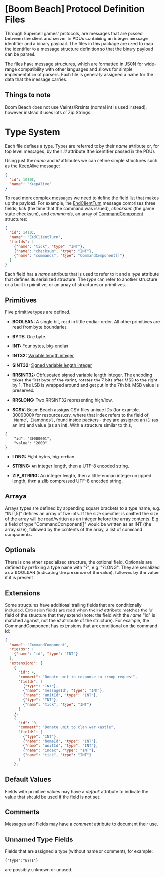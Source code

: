 [Boom Beach] Protocol Definition Files
=========================

Through Supercell games' protocols, are messages that are passed between the client and server, in PDUs containing an integer message identifier and a binary payload. The files in this package are used to map the identifier to a message structure definition so that the binary payload can be parsed. 

The files have message structures, which are formatted in JSON for wide-range compatibility with other languages and allows for simple implementation of parsers. Each file is generally assigned a name for the data that the message carries.

## Things to note

Boom Beach does not use Varints/Rrsints (normal int is used instead), however instead it uses lots of Zip Strings.

Type System
===========

Each file defines a type. Types are referred to by their *name* attribute or, for top level
messages, by their *id* attribute (the identifier passed in the PDU).

Using just the *name* and *id* attributes we can define simple structures such as the
[KeepAlive](client/KeepAlive.json) message:

```json
{
  "id": 10108,
  "name": "KeepAlive"
}
```

To read more complex messages we need to define the field list that makes up the payload. For
example, the [EndClientTurn](client/EndClientTurn.json) message comprises three fields; *tick* (the
time that the command was issued), *checksum* (the game state checksum), and *commands*, an array of
[CommandComponent](client/CommandComponent.json) structures:


```json
{
  "id": 14102,
  "name": "EndClientTurn",
  "fields": [
    {"name": "tick", "type": "INT"},
    {"name": "checksum", "type": "INT"},
    {"name": "commands", "type": "CommandComponent[]"}
  ]
}
```

Each field has a *name* attribute that is used to refer to it and a *type* attribute that defines
its serialized structure. The *type* can refer to another structure or a built in primitive, or
an array of structures or primitives.

Primitives
----------

Five primitive types are defined.

- **BOOLEAN:** A single bit, read in little endian order. All other primitives are read from byte
  boundaries.

- **BYTE:** One byte.

- **INT:** Four bytes, big-endian

- **INT32:** [Variable length integer](https://developers.google.com/protocol-buffers/docs/encoding)

- **SINT32:** [Signed variable length integer](https://developers.google.com/protocol-buffers/docs/encoding)

- **RRSINT32:** Obfuscated signed variable length integer. The encoding takes the first byte of the varint, rotates the 7 bits after MSB to the right by 1. The LSB is wrapped around and get put in the 7th bit. MSB value is preserved.

- **RRSLONG:** Two RRSINT32 representing high/low.

- **SCSV:** Boom Beach assigns CSV files unique IDs (for example. 30000000 for resources.csv, where that index refers to the field of 'Name', 'Diamonds'), found inside packets - they are assigned an ID (as an int) and value (as an int). With a structure similar to this,
```
{
    "id": "30000001",
    "value": "2000"
}
```

- **LONG:** Eight bytes, big-endian

- **STRING:** An integer length, then a UTF-8 encoded string.

- **ZIP_STRING:** An integer length, then a little-endian integer unzipped length, then a zlib compressed UTF-8 encoded string.

Arrays
------

Arrays types are defined by appending square brackets to a type name, e.g. "INT[5]" defines an array
of five ints. If the size specifier is omitted the size of the array will be read/written as an
integer before the array contents. E.g. a field of type "CommandComponent[]" would be written as an
INT (the array size), followed by the contents of the array, a list of command components.

Optionals
---------

There is one other specialized structure, the optional field. Optionals are defined by prefixing
a type name with "?", e.g. "?LONG". They are serialized as a BOOLEAN (indicating the presence of the
value), followed by the value if it is present.

Extensions
----------

Some structures have additional trailing fields that are conditionally included. Extension fields
are read when their *id* attribute matches the *id* field of the structure that they extend (note:
the field with the *name* "id" is matched against, not the *id* attribute of the structure). For
example, the CommandComponent has extensions that are conditional on the command id:


```json
{
  "name": "CommandComponent",
  "fields": [
    {"name": "id", "type": "INT"}
  ],
  "extensions": [
    {
      "id": 4,
      "comment": "Donate unit in response to troop request",
      "fields": [
        {"type": "INT"},
        {"name": "messageId", "type": "INT"},
        {"name": "unitId", "type": "INT"},
        {"type": "INT"},
        {"name": "tick", "type": "INT"}
      ]
    },
    {
      "id": 10,
      "comment": "Donate unit to clan war castle",
      "fields": [
        {"type": "INT"},
        {"name": "homeId", "type": "INT"},
        {"name": "unitId", "type": "INT"},
        {"name": "index", "type": "INT"},
        {"name": "tick", "type": "INT"}
      ]
    },
```

Default Values
--------------

Fields with primitive values may have a *default* attribute to indicate the value that should be
used if the field is not set.

Comments
--------

Messages and Fields may have a *comment* attribute to document their use.

Unnamed Type Fields
--------

Fields that are assigned a type (without name or comment), for example:

```
{"type":"BYTE"}
```

are possibly unknown or unused.

